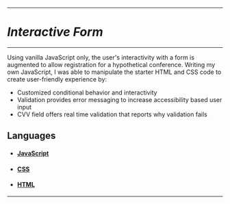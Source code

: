 ------

# *Interactive Form*

------



Using vanilla JavaScript only, the user's interactivity with a form is augmented to allow registration for a hypothetical conference.  Writing my own JavaScript, I was able to manipulate the starter HTML and CSS code to create user-friendly experience by:



- Customized conditional behavior and interactivity
- Validation provides error messaging to increase accessibility based user input
- CVV field offers real time validation that reports why validation fails



## Languages

- #### [JavaScript](https://developer.mozilla.org/en-US/docs/Web/JavaScript)

- #### [CSS](https://developer.mozilla.org/en-US/docs/Web/CSS)

- #### [HTML](https://developer.mozilla.org/en-US/docs/Web/HTML)

------

